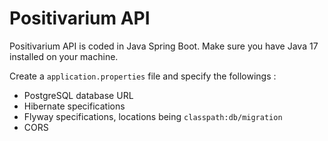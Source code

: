# Positivarium API

Positivarium API is coded in Java Spring Boot. Make sure you have Java 17 installed on your machine.

Create a `application.properties` file and specify the followings :
- PostgreSQL database URL
- Hibernate specifications
- Flyway specifications, locations being `classpath:db/migration`
- CORS